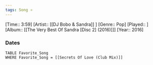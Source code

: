 ```yaml
---
tags: Song ⭐ 
---
```

[Time:: 3:59]
[Artist:: [[DJ Bobo & Sandra]] ]
[Genre:: Pop]
[Played:: ]
[Album:: [[The Very Best Of Sandra [Disc 2] (2016)]]]
[Year:: 2016]
### Dates
````dataview
TABLE Favorite_Song
WHERE Favorite_Song = [[Secrets Of Love (Club Mix)]]
````